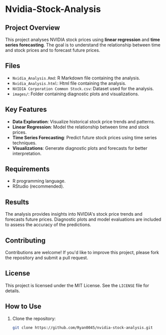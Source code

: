 # Nvidia-Stock-Analysis
## Project Overview
This project analyses NVIDIA stock prices using **linear regression** and **time series forecasting**. The goal is to understand the relationship between time and stock prices and to forecast future prices.

## Files
- `Nvidia_Analysis.Rmd`: R Markdown file containing the analysis.
-  `Nvidia_Analysis.html`: Html file containing the analysis.
- `NVIDIA Corporation Common Stock.csv`: Dataset used for the analysis.
- `images/`: Folder containing diagnostic plots and visualizations.

## Key Features
- **Data Exploration**: Visualize historical stock price trends and patterns.
- **Linear Regression**: Model the relationship between time and stock prices.
- **Time Series Forecasting**: Predict future stock prices using time series techniques.
- **Visualizations**: Generate diagnostic plots and forecasts for better interpretation.

## Requirements
- R programming language.
- RStudio (recommended).

## Results
The analysis provides insights into NVIDIA's stock price trends and forecasts future prices. Diagnostic plots and model evaluations are included to assess the accuracy of the predictions.

## Contributing
Contributions are welcome! If you'd like to improve this project, please fork the repository and submit a pull request.

## License
This project is licensed under the MIT License. See the `LICENSE` file for details.

## How to Use
1. Clone the repository:
   ```bash
   git clone https://github.com/Ryan0045/nvidia-stock-analysis.git

